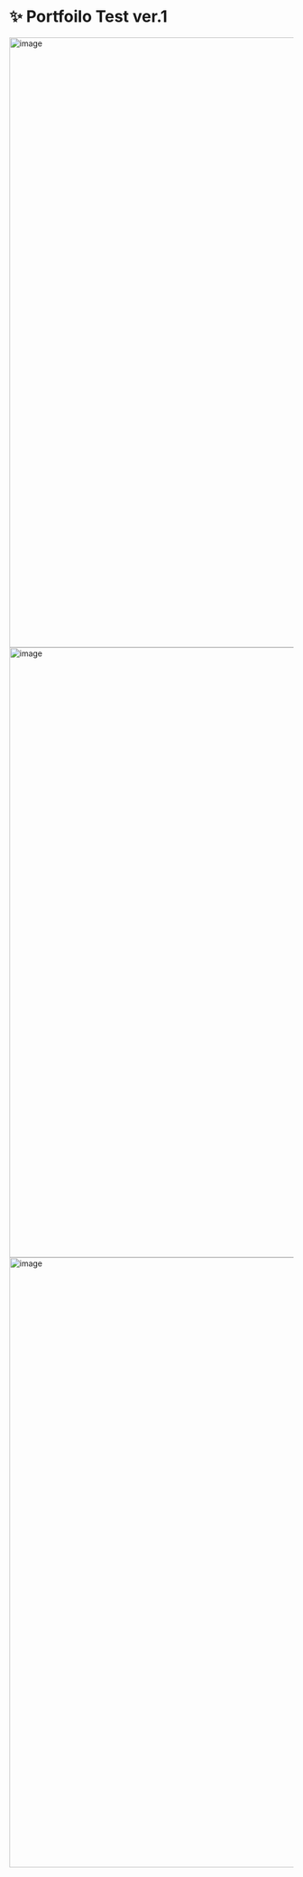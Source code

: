 ﻿# ✨ Portfoilo Test ver.1

<img width="1920" height="1080" alt="image" src="https://github.com/user-attachments/assets/ea5b0b4c-0306-470b-9dfc-df4230141b85" />

<img width="1920" height="1080" alt="image" src="https://github.com/user-attachments/assets/57f12db1-b415-4a37-896d-0446d945d726" />

<img width="1920" height="1080" alt="image" src="https://github.com/user-attachments/assets/775f7a5c-89e3-48a9-b0ce-967f7ef3ecbe" />

